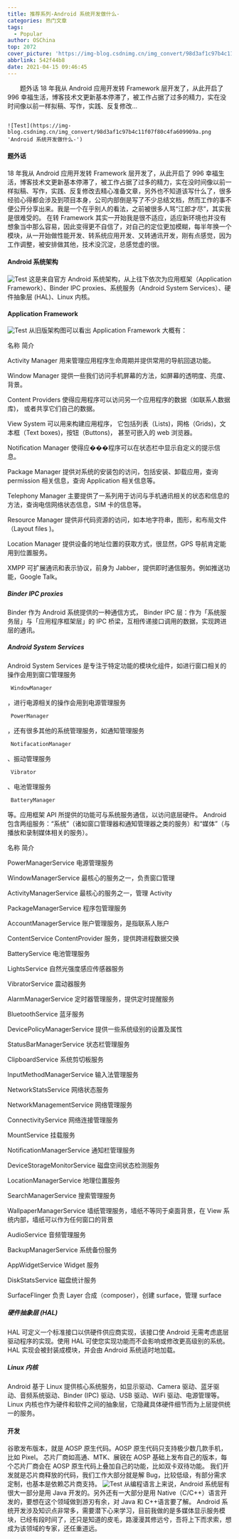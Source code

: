 ```yaml
---
title: 推荐系列-Android 系统开发做什么-
categories: 热门文章
tags:
  - Popular
author: OSChina
top: 2072
cover_picture: 'https://img-blog.csdnimg.cn/img_convert/98d3af1c97b4c11f07f80c4fa609909a.png'
abbrlink: 542f44b8
date: 2021-04-15 09:46:45
---
```


&emsp;&emsp;题外话 18 年我从 Android 应用开发转 Framework 层开发了，从此开启了 996 幸福生活，博客技术文更新基本停滞了，被工作占据了过多的精力，实在没时间像以前一样拟稿、写作，实践、反复修改...
<!-- more -->

                                                                                                                                                                                        ![Test](https://img-blog.csdnimg.cn/img_convert/98d3af1c97b4c11f07f80c4fa609909a.png  'Android 系统开发做什么-') 
#### 题外话 
18 年我从 Android 应用开发转 Framework 层开发了，从此开启了 996 幸福生活，博客技术文更新基本停滞了，被工作占据了过多的精力，实在没时间像以前一样拟稿、写作，实践、反复修改去精心准备文章，另外也不知道该写什么了，很多经验心得都会涉及到项目本身，公司内部倒是写了不少总结文档，然而工作的事不便公开分享出来。我是一个在乎别人的看法，之前被很多人骂“江郎才尽”，其实我是很难受的。 
在转 Framework 其实一开始我是很不适应，适应新环境也并没有想象当中那么容易，因此变得更不自信了，对自己的定位更加模糊，每半年换一个模块，从一开始做性能开发、转系统应用开发、又转通讯开发，刚有点感觉，因为工作调整，被安排做其他，技术没沉淀，总感觉虚的很。 
#### Android 系统架构 
![Test](https://img-blog.csdnimg.cn/img_convert/98d3af1c97b4c11f07f80c4fa609909a.png  'Android 系统开发做什么-') 
这是来自官方 Android 系统架构，从上往下依次为应用框架（Application Framework）、Binder IPC proxies、系统服务（Android System Services）、硬件抽象层 (HAL)、Linux 内核。 
#### Application Framework 
![Test](https://img-blog.csdnimg.cn/img_convert/98d3af1c97b4c11f07f80c4fa609909a.png  'Android 系统开发做什么-') 
从旧版架构图可以看出 Application Framework 大概有： 
 
  
   
   名称 
   简介 
   
  
  
   
   Activity Manager 
   用来管理应用程序生命周期并提供常用的导航回退功能。 
   
   
   Window Manager 
   提供一些我们访问手机屏幕的方法，如屏幕的透明度、亮度、背景。 
   
   
   Content Providers 
   使得应用程序可以访问另一个应用程序的数据（如联系人数据库)， 或者共享它们自己的数据。 
   
   
   View System 
   可以用来构建应用程序， 它包括列表（Lists)，网格（Grids)，文本框（Text boxes)，按钮（Buttons)， 甚至可嵌入的 web 浏览器。 
   
   
   Notification Manager 
   使得应���程序可以在状态栏中显示自定义的提示信息。 
   
   
   Package Manager 
   提供对系统的安装包的访问，包括安装、卸载应用，查询 permission 相关信息，查询 Application 相关信息等。 
   
   
   Telephony Manager 
   主要提供了一系列用于访问与手机通讯相关的状态和信息的方法，查询电信网络状态信息，SIM 卡的信息等。 
   
   
   Resource Manager 
   提供非代码资源的访问，如本地字符串，图形，和布局文件（Layout files )。 
   
   
   Location Manager 
   提供设备的地址位置的获取方式，很显然，GPS 导航肯定能用到位置服务。 
   
   
   XMPP 
   可扩展通讯和表示协议，前身为 Jabber，提供即时通信服务。例如推送功能，Google Talk。 
   
  
 
##### Binder IPC proxies 
Binder 作为 Android 系统提供的一种通信方式， Binder IPC 层：作为「系统服务层」与「应用程序框架层」的 IPC 桥梁，互相传递接口调用的数据，实现跨进层的通讯。 
##### Android System Services 
Android System Services 是专注于特定功能的模块化组件，如进行窗口相关的操作会用到窗口管理服务 
 ```java 
  WindowManager
  ``` 
 ，进行电源相关的操作会用到电源管理服务 
 ```java 
  PowerManager
  ``` 
 ，还有很多其他的系统管理服务，如通知管理服务 
 ```java 
  NotifacationManager
  ``` 
 、振动管理服务 
 ```java 
  Vibrator
  ``` 
 、电池管理服务 
 ```java 
  BatteryManager
  ``` 
 等。应用框架 API 所提供的功能可与系统服务通信，以访问底层硬件。 
Android 包含两组服务：“系统”（诸如窗口管理器和通知管理器之类的服务）和“媒体”（与播放和录制媒体相关的服务）。 
 
  
   
   名称 
   简介 
   
  
  
   
   PowerManagerService 
   电源管理服务 
   
   
   WindowManagerService 
   最核心的服务之一，负责窗口管理 
   
   
   ActivityManagerService 
   最核心的服务之一，管理 Activity 
   
   
   PackageManagerService 
   程序包管理服务 
   
   
   AccountManagerService 
   账户管理服务，是指联系人账户 
   
   
   ContentService 
   ContentProvider 服务，提供跨进程数据交换 
   
   
   BatteryService 
   电池管理服务 
   
   
   LightsService 
   自然光强度感应传感器服务 
   
   
   VibratorService 
   震动器服务 
   
   
   AlarmManagerService 
   定时器管理服务，提供定时提醒服务 
   
   
   BluetoothService 
   蓝牙服务 
   
   
   DevicePolicyManagerService 
   提供一些系统级别的设置及属性 
   
   
   StatusBarManagerService 
   状态栏管理服务 
   
   
   ClipboardService 
   系统剪切板服务 
   
   
   InputMethodManagerService 
   输入法管理服务 
   
   
   NetworkStatsService 
   网络状态服务 
   
   
   NetworkManagementService 
   网络管理服务 
   
   
   ConnectivityService 
   网络连接管理服务 
   
   
   MountService 
   挂载服务 
   
   
   NotificationManagerService 
   通知栏管理服务 
   
   
   DeviceStorageMonitorService 
   磁盘空间状态检测服务 
   
   
   LocationManagerService 
   地理位置服务 
   
   
   SearchManagerService 
   搜索管理服务 
   
   
   WallpaperManagerService 
   墙纸管理服务，墙纸不等同于桌面背景，在 View 系统内部，墙纸可以作为任何窗口的背景 
   
   
   AudioService 
   音频管理服务 
   
   
   BackupManagerService 
   系统备份服务 
   
   
   AppWidgetService 
   Widget 服务 
   
   
   DiskStatsService 
   磁盘统计服务 
   
   
   SurfaceFlinger 
   负责 Layer 合成（composer），创建 surface，管理 surface 
   
  
 
##### 硬件抽象层 (HAL) 
HAL 可定义一个标准接口以供硬件供应商实现，该接口使 Android 无需考虑底层驱动程序的实现。使用 HAL 可使您实现功能而不会影响或修改更高级别的系统。HAL 实现会被封装成模块，并会由 Android 系统适时地加载。 
##### Linux 内核 
Android 基于 Linux 提供核心系统服务，如显示驱动、Camera 驱动、蓝牙驱动、音频系统驱动、Binder (IPC) 驱动、USB 驱动、WiFi 驱动、电源管理等。 
Linux 内核也作为硬件和软件之间的抽象层，它隐藏具体硬件细节而为上层提供统一的服务。 
#### 开发 
谷歌发布版本，就是 AOSP 原生代码。AOSP 原生代码只支持极少数几款手机，比如 Pixel。 
芯片厂商如高通、MTK、展锐在 AOSP 基础上发布自己的版本，每个芯片厂商会在 AOSP 原生代码上叠加自己的功能，比如双卡双待功能。 
我们开发就是芯片商释放的代码，我们工作大部分就是解 Bug，比较低级，有部分需求定制，也基本是依赖芯片商支持。 
![Test](https://img-blog.csdnimg.cn/img_convert/98d3af1c97b4c11f07f80c4fa609909a.png  'Android 系统开发做什么-') 
从编程语言上来说，Android 系统层有很大一部分是用 Java 开发的。另外还有一大部分是用 Native（C/C++）语言开发的，要想在这个领域做到游刃有余，对 Java 和 C++语言要了解。 
Android 系统开发涉及知识点非常多，需要潜下心来学习，目前我做的是多媒体显示服务模块，已经有段时间了，还只是知道的皮毛，路漫漫其修远兮，吾将上下而求索，想成为该领域的专家，还任重道远。
                                        